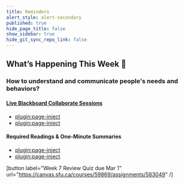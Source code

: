 ```yaml
---
title: Reminders
alert_style: alert-secondary
published: true
hide_page_title: false
show_sidebar: true
hide_git_sync_repo_link: false
---
```


## What’s Happening This Week 💫

### How to understand and communicate people's needs and behaviors?

#### [Live Blackboard Collaborate Sessions](https://canvas.sfu.ca/courses/59869/external_tools/3544)  

*   [plugin:page-inject](/211/online-sessions/week-07-1)
*   [plugin:page-inject](/211/online-sessions/week-07-2)

#### Required Readings & One-Minute Summaries

*   [plugin:page-inject](/211/lms-assignments/one-minute-summaries/week-07-1)
*   [plugin:page-inject](/211/lms-assignments/one-minute-summaries/week-07-2)

[button label="Week 7 Review Quiz due Mar 1" url="https://canvas.sfu.ca/courses/59869/assignments/583049" /]
